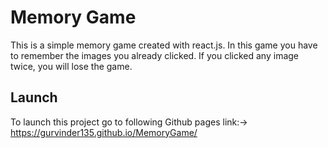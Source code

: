 
# Memory Game

This is a simple memory game created with react.js. In this game you have to remember the images you already clicked. If you clicked any image twice, you will lose the game.


## Launch

To launch this project go to following Github pages link:-> https://gurvinder135.github.io/MemoryGame/
```

  
